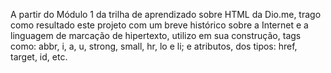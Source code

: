 A partir do Módulo 1 da trilha de aprendizado sobre HTML da Dio.me, trago como resultado este projeto com um breve histórico sobre a Internet e a linguagem de marcação de hipertexto, utilizo em sua construção, tags como: abbr, i, a, u, strong, small, hr, lo e li; e atributos, dos tipos: href, target, id, etc.
